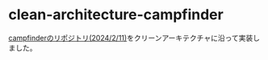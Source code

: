 # clean-architecture-campfinder
[campfinderのリポジトリ(2024/2/11)](https://github.com/tusmasoma/campfinder)をクリーンアーキテクチャに沿って実装しました。

